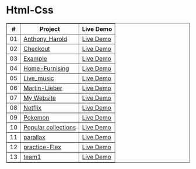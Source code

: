 # Html-Css
<table border="1">
<thead>
<tr>
<th align="center">#</th>
<th>Project</th>
<th>Live Demo</th>
</tr>
</thead>
<tbody>
<tr>
<td align="center">01</td>
<td><a href="https://github.com/Yalcinesra/Html-Css/tree/main/Anthony_Harold">Anthony_Harold</a></td>
<td><a href="https://yalcinesra.github.io/Html-Css/Anthony_Harold">Live Demo</a></td>
</tr>
<tr>
<td align="center">02</td>
<td><a href="https://github.com/Yalcinesra/Html-Css/tree/main/Checkout">Checkout</a></td>
<td><a href="https://yalcinesra.github.io/Html-Css/Checkout">Live Demo</a></td>
</tr>
<tr>
<td align="center">03</td>
<td><a href="https://github.com/Yalcinesra/Html-Css/tree/main/Example">Example</a></td>
<td><a href="https://yalcinesra.github.io/Html-Css/Example">Live Demo</a></td>
</tr>
<tr>
<td align="center">04</td>
<td><a href="https://github.com/Yalcinesra/Javascript-project/tree/main/Home-Furnising">Home-Furnising</a></td>
<td><a href="https://yalcinesra.github.io/Html-Css/Home-Furnising">Live Demo</a></td>
</tr>
<tr>
<td align="center">05</td>
<td><a href="https://github.com/Yalcinesra/Javascript-project/tree/main/Live_music">Live_music</a></td>
<td><a href="https://yalcinesra.github.io/Html-Css/Live_music">Live Demo</a></td>
</tr>
<tr>
<td align="center">06</td>
<td><a href="https://github.com/Yalcinesra/Html-Css/tree/main/Martin-Lieber">Martin-Lieber</a></td>
<td><a href="https://yalcinesra.github.io/Html-Css/Martin-Lieber">Live Demo</a></td>
</tr>
<tr>
<td align="center">07</td>
<td><a href="https://github.com/Yalcinesra/Html-Css/tree/main/My Website">My Website</a></td>
<td><a href="https://yalcinesra.github.io/Html-Css/My Website">Live Demo</a></td>
</tr>
<tr>
<td align="center">08</td>
<td><a href="https://github.com/Yalcinesra/Html-Css/tree/main/Netflix">Netflix</a></td>
<td><a href="https://yalcinesra.github.io/Html-Css/Netflix">Live Demo</a></td>
</tr>
<tr>
<td align="center">09</td>
<td><a href="https://github.com/Yalcinesra/Html-Css/tree/main/Pokemon">Pokemon</a></td>
<td><a href="https://yalcinesra.github.io/Html-Css/Pokemon">Live Demo</a></td>
</tr>
<tr>
<td align="center">10</td>
<td><a href="https://github.com/Yalcinesra/Html-Css/tree/main/Popular collections">Popular collections</a></td>
<td><a href="https://yalcinesra.github.io/Html-Css/Popular collections">Live Demo</a></td>
</tr>
<tr>
<td align="center">11</td>
<td><a href="https://github.com/Yalcinesra/Html-Css/tree/main/parallax">parallax</a></td>
<td><a href="https://yalcinesra.github.io/Html-Css/parallax">Live Demo</a></td>
</tr>
<tr>
<td align="center">12</td>
<td><a href="https://github.com/Yalcinesra/Html-Css/tree/main/practice-Flex">practice-Flex</a></td>
<td><a href="https://yalcinesra.github.io/Html-Css/practice-Flex">Live Demo</a></td>
</tr>
<tr>
<td align="center">13</td>
<td><a href="https://github.com/Yalcinesra/Html-Css/tree/main/team1">team1</a></td>
<td><a href="https://yalcinesra.github.io/Html-Css/team1">Live Demo</a></td>
</tr>

</tbody>
</table>
